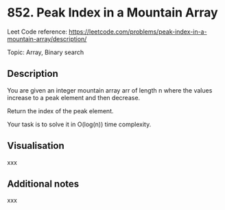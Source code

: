 # 852. Peak Index in a Mountain Array

Leet Code reference: https://leetcode.com/problems/peak-index-in-a-mountain-array/description/

Topic: Array, Binary search

## Description

You are given an integer mountain array arr of length n where the values increase to a peak element and then decrease.

Return the index of the peak element.

Your task is to solve it in O(log(n)) time complexity.

## Visualisation

xxx

## Additional notes

xxx
